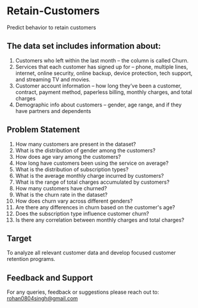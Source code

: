 # Retain-Customers
Predict behavior to retain customers
## The data set includes information about:
1) Customers who left within the last month – the column is called Churn.
2) Services that each customer has signed up for – phone, multiple lines, internet, online
security, online backup, device protection, tech support, and streaming TV and movies.
3)  Customer account information – how long they’ve been a customer, contract, payment
method, paperless billing, monthly charges, and total charges
4) Demographic info about customers – gender, age range, and if they have partners and
dependents

## Problem Statement
1)  How many customers are present in the dataset?
2)  What is the distribution of gender among the customers?
3)  How does age vary among the customers?
4)  How long have customers been using the service on average?
5)  What is the distribution of subscription types?
6)  What is the average monthly charge incurred by customers?
7)  What is the range of total charges accumulated by customers?
8)  How many customers have churned?
9)  What is the churn rate in the dataset?
10) How does churn vary across different genders?
11) Are there any differences in churn based on the customer's age?
12) Does the subscription type influence customer churn?
13)  Is there any correlation between monthly charges and total charges?

## Target
  To analyze all relevant customer data and develop focused customer retention programs.

## Feedback and Support
For any queries, feedback or suggestions please reach out to: rohan0804singh@gmail.com


